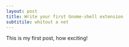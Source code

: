 ```yaml
---
layout: post
title: Write your first Gnome-shell extension
subtitile: whitout a net
---
```


This is my first post, how exciting!
